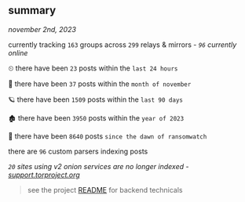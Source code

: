 
## summary
_november 2nd, 2023_

currently tracking `163` groups across `299` relays & mirrors - _`96` currently online_

⏲ there have been `23` posts within the `last 24 hours`

🦈 there have been `37` posts within the `month of november`

🪐 there have been `1509` posts within the `last 90 days`

🏚 there have been `3950` posts within the `year of 2023`

🦕 there have been `8640` posts `since the dawn of ransomwatch`

there are `96` custom parsers indexing posts

_`20` sites using v2 onion services are no longer indexed - [support.torproject.org](https://support.torproject.org/onionservices/v2-deprecation/)_

> see the project [README](https://github.com/joshhighet/ransomwatch#ransomwatch--) for backend technicals
